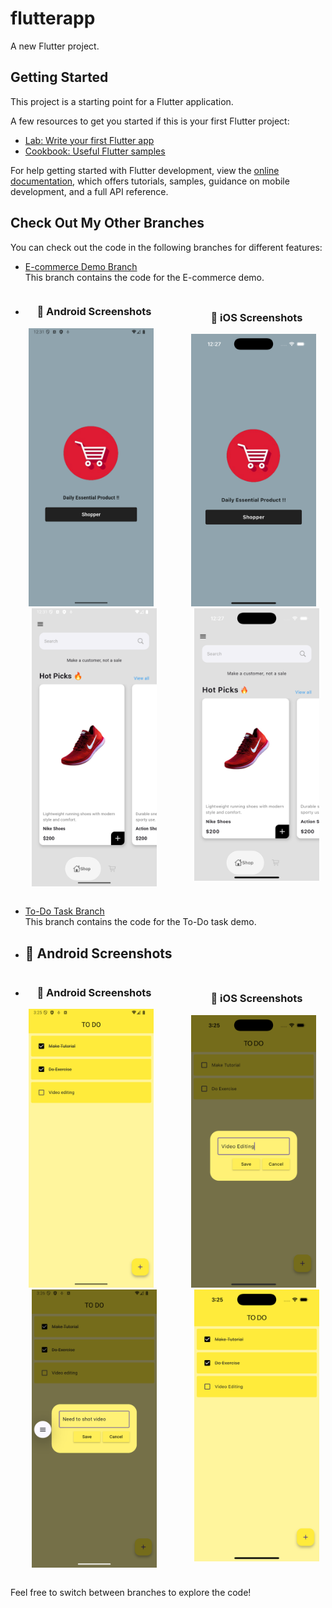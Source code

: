 # flutterapp

A new Flutter project.

## Getting Started

This project is a starting point for a Flutter application.

A few resources to get you started if this is your first Flutter project:

- [Lab: Write your first Flutter app](https://docs.flutter.dev/get-started/codelab)
- [Cookbook: Useful Flutter samples](https://docs.flutter.dev/cookbook)

For help getting started with Flutter development, view the
[online documentation](https://docs.flutter.dev/), which offers tutorials,
samples, guidance on mobile development, and a full API reference.


## Check Out My Other Branches

You can check out the code in the following branches for different features:

- [E-commerce Demo Branch](https://github.com/deenanathguptagit/flutterapp/blob/ecom-demo/README.md)  
  This branch contains the code for the E-commerce demo.
- <div style="display: flex; justify-content: space-between; align-items: center; text-align: center;">
  <!-- Android Section -->
  <div style="flex: 1; margin-right: 20px;">
    <h3>📱 Android Screenshots</h3>
    <p>
      <img src="lib/screenshot/android_intro.png" alt="Android Screenshot 1" width="200" style="display: inline-block; margin-right: 10px;"/>
      <img src="lib/screenshot/android_home_page.png" alt="Android Screenshot 2" width="200" style="display: inline-block;"/>
    </p>
  </div>

  <!-- iOS Section -->
  <div style="flex: 1; margin-left: 20px;">
    <h3>🍏 iOS Screenshots</h3>
    <p>
      <img src="lib/screenshot/intro_page.png" alt="iOS Screenshot 1" width="200" style="display: inline-block; margin-right: 10px;"/>
      <img src="lib/screenshot/intro_page-12%20at%2012.27.30.png" alt="iOS Screenshot 2" width="200" style="display: inline-block;"/>
    </p>
  </div>
</div>

- [To-Do Task Branch](https://github.com/deenanathguptagit/flutterapp/blob/todo_task/README.md)  
  This branch contains the code for the To-Do task demo.
- ## 📱 Android Screenshots
- <div style="display: flex; justify-content: space-between; align-items: center; text-align: center;">
  <!-- Android Section -->
  <div style="flex: 1; margin-right: 20px;">
    <h3>📱 Android Screenshots</h3>
    <p>
      <img src="lib/screenshot/Screenshot_20250809_032538.png" alt="Android Screenshot 1" width="200" style="display: inline-block; margin-right: 10px;"/>
      <img src="lib/screenshot/Screenshot_20250809_032615.png" alt="Android Screenshot 2" width="200" style="display: inline-block;"/>
    </p>
  </div>

  <!-- iOS Section -->
  <div style="flex: 1; margin-left: 20px;">
    <h3>🍏 iOS Screenshots</h3>
    <p>
      <img src="lib/screenshot/Simulator%20Screenshot%20-%20iPhone%2016%20Pro%20-%202025-08-09%20at%2003.25.03.png" alt="iOS Screenshot 1" width="200" style="display: inline-block; margin-right: 10px;"/>
      <img src="lib/screenshot/Simulator%20Screenshot%20-%20iPhone%2016%20Pro%20-%202025-08-09%20at%2003.25.15.png" alt="iOS Screenshot 2" width="200" style="display: inline-block;"/>
    </p>
  </div>
</div>

Feel free to switch between branches to explore the code!
